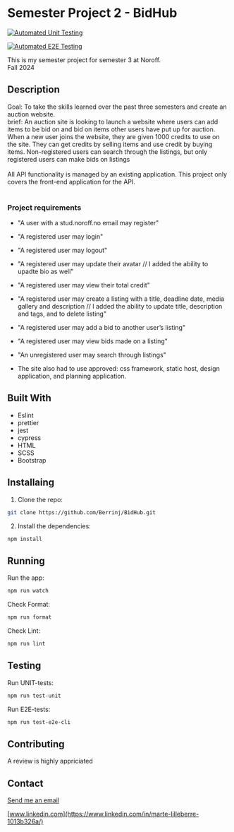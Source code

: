 # Semester Project 2 - BidHub

[![Automated Unit Testing](https://github.com/Berrinj/BidHub/actions/workflows/unit-test.yml/badge.svg)](https://github.com/Berrinj/BidHub/actions/workflows/unit-test.yml)

[![Automated E2E Testing](https://github.com/Berrinj/BidHub/actions/workflows/e2e-test.yml/badge.svg)](https://github.com/Berrinj/BidHub/actions/workflows/e2e-test.yml)

This is my semester project for semester 3 at Noroff.<br>
Fall 2024

## Description

Goal: To take the skills learned over the past three semesters and create an auction website.<br>
brief: An auction site is looking to launch a website where users can add items to be bid on and bid on items other users have put up for auction.
When a new user joins the website, they are given 1000 credits to use on the site. They can get credits by selling items and use credit by buying items. Non-registered users can search through the listings, but only registered users can make bids on listings<br>
<br>
All API functionality is managed by an existing application. This project only covers the front-end application for the API.<br>
<br>

### Project requirements

- "A user with a stud.noroff.no email may register"
- "A registered user may login"
- "A registered user may logout"
- "A registered user may update their avatar // I added the ability to upadte bio as well"
- "A registered user may view their total credit"
- "A registered user may create a listing with a title, deadline date, media gallery and description // I added the ability to update title, description and tags, and to delete listing"
- "A registered user may add a bid to another user’s listing"
- "A registered user may view bids made on a listing"
- "An unregistered user may search through listings"

- The site also had to use approved: css framework, static host, design application, and planning application.

## Built With

- Eslint
- prettier
- jest
- cypress
- HTML
- SCSS
- Bootstrap

## Installaing

1. Clone the repo:

```bash
git clone https://github.com/Berrinj/BidHub.git
```

2. Install the dependencies:

```bash
npm install
```

## Running

Run the app:

```bash
npm run watch
```

Check Format:

```bash
npm run format
```

Check Lint:

```bash
npm run lint
```

## Testing

Run UNIT-tests:

```bash
npm run test-unit
```

Run E2E-tests:

```bash
npm run test-e2e-cli
```

## Contributing

A review is highly appriciated

## Contact

[Send me an email](mailto:berremarte@gmail.com)

[www.linkedin.com](https://www.linkedin.com/in/marte-lilleberre-1013b326a/)
